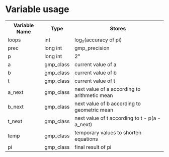 # Variable usage

<table>
<tr>
    <th>Variable Name</th>
    <th>Type</th>
    <th>Stores</th>
</tr>
<tr>
    <center>
    <td>loops</td>
    <td>int</td>
    <td>log₂(accuracy of pi)</td>
</tr>
<tr>
    <center>
    <td> prec</td>
    <td>long int</td>
    <td>gmp_precision</td>
</tr>
<tr>
    <center>
    <td>p</td>
    <td>long int</td>
    <td>2ⁿ</td>
</tr>
 
<tr>
    <center>
    <td>a</td>
    <td>gmp_class</td>
    <td>current value of a</td>
</tr>
<tr>
    <center>
    <td>b</td>
    <td>gmp_class</td>
    <td>current value of b</td>
</tr>
<tr>
    <center>
    <td>t</td>
    <td>gmp_class</td>
    <td>current value of t</td>
</tr>
<tr>
    <center>
    <td>a_next</td>
    <td>gmp_class</td>
    <td>next value of a according to arithmetic mean</td>
</tr>
<tr>
    <center>
    <td>b_next</td>
    <td>gmp_class</td>
    <td>next value of b according to geometric mean</td>
</tr>
<tr>
    <center>
    <td>t_next</td>
    <td>gmp_class</td>
    <td>next value of t according to t - p(a - a_next)</td>
</tr>
<tr>
    <center>
    <td>temp</td>
    <td>gmp_class</td>
    <td>temporary values to shorten equations</td>
</tr>
<tr>
    <center>
    <td>pi</td>
    <td>gmp_class</td>
    <td>final result of pi</td>
</tr>
</table>
</center>